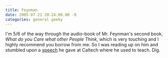 ```yaml
---
title: Feynman
date: 2005-07-21 20:24:00.00 -8
categories: general geeky
---
```

I'm 5/6 of the way through the audio-book of Mr. Feynman's second book, _What do you Care what other People Think_, which is very touching and I highly recommend you borrow from me. So I was reading up on him and stumbled upon a [speech](http://www.physics.brocku.ca/etc/cargo_cult_science.html) he gave at Caltech where he used to teach. Dig.
